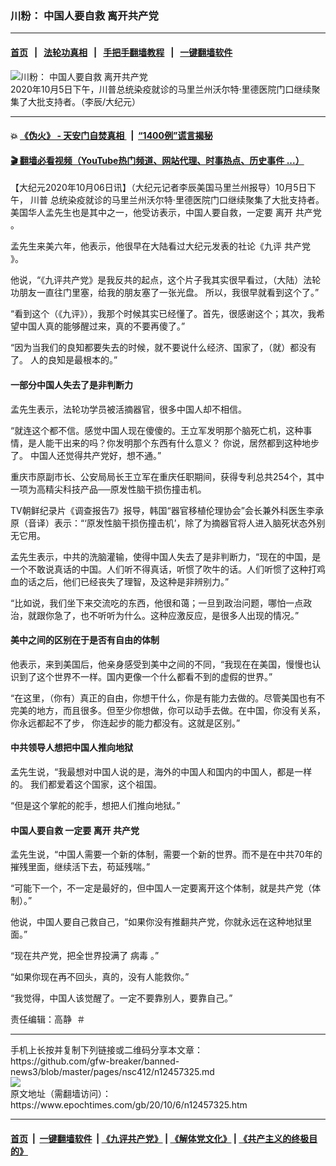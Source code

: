 ### 川粉： 中国人要自救 离开共产党
------------------------

#### [首页](https://github.com/gfw-breaker/banned-news3/blob/master/README.md) &nbsp;&nbsp;|&nbsp;&nbsp; [法轮功真相](https://github.com/begood0513/basic/blob/master/README.md)  &nbsp;&nbsp;|&nbsp;&nbsp; [手把手翻墙教程](https://github.com/gfw-breaker/guides/wiki)  &nbsp;&nbsp;|&nbsp;&nbsp; [一键翻墙软件](https://github.com/gfw-breaker/nogfw/blob/master/README.md)  



<div><img alt="川粉： 中国人要自救 离开共产党" class="attachment-djy_600_400 size-djy_600_400 wp-post-image" src="https://i.epochtimes.com/assets/uploads/2020/10/f7e1144b5675a209c28bdb5754aa566c-600x400.jpg"/>
<div class="caption">
 2020年10月5日下午，川普总统染疫就诊的马里兰州沃尔特·里德医院门口继续聚集了大批支持者。（李辰/大纪元）
</div></div><hr/>

#### 💥 [《伪火》 - 天安门自焚真相 ](http://158.247.195.190:10000/videos/blog/weihuo.html)&nbsp; |&nbsp; [“1400例”谎言揭秘  ](http://158.247.195.190:10000/videos/blog/jiexi1400.html)

#### [ 🎬  翻墙必看视频（YouTube热门频道、网站代理、时事热点、历史事件 ...）](https://github.com/gfw-breaker/links/blob/master/banned.md)

<div><p>
 【大纪元2020年10月06日讯】（大纪元记者李辰美国马里兰州报导）10月5日下午，
 <ok href="https://www.epochtimes.com/gb/tag/%E5%B7%9D%E6%99%AE.html">
  川普
 </ok>
 总统染疫就诊的马里兰州沃尔特·里德医院门口继续聚集了大批支持者。美国华人孟先生也是其中之一，他受访表示，中国人要自救，一定要
 <ok href="https://www.epochtimes.com/gb/tag/%E7%A6%BB%E5%BC%80.html">
  离开
 </ok>
 <ok href="https://www.epochtimes.com/gb/tag/%E5%85%B1%E4%BA%A7%E5%85%9A.html">
  共产党
 </ok>
 。
</p>
<p>
 孟先生来美六年，他表示，他很早在大陆看过大纪元发表的社论《九评
 <ok href="https://www.epochtimes.com/gb/tag/%E5%85%B1%E4%BA%A7%E5%85%9A.html">
  共产党
 </ok>
 》。
</p>
<p>
 他说，“《九评共产党》是我反共的起点，这个片子我其实很早看过，（大陆）法轮功朋友一直往门里塞，给我的朋友塞了一张光盘。 所以，我很早就看到这个了。”
</p>
<p>
 “看到这个（《九评》），我那个时候其实已经懂了。首先，很感谢这个；其次，我希望中国人真的能够醒过来，真的不要再傻了。”
</p>
<p>
 “因为当我们的良知都要失去的时候，就不要说什么经济、国家了，（就）都没有了。 人的良知是最根本的。”
</p>
<h4>
 一部分中国人失去了是非判断力
</h4>
<p>
 孟先生表示，法轮功学员被活摘器官，很多中国人却不相信。
</p>
<p>
 “就连这个都不信。感觉中国人现在傻傻的。王立军发明那个脑死亡机，这种事情，是人能干出来的吗？你发明那个东西有什么意义？ 你说，居然都到这种地步了。 中国人还觉得共产党好，想不通。”
</p>
<p>
 重庆市原副市长、公安局局长王立军在重庆任职期间，获得专利总共254个，其中一项为高精尖科技产品──原发性脑干损伤撞击机。
</p>
<p>
 TV朝鲜纪录片《调查报告7》报导，韩国“器官移植伦理协会”会长兼外科医生李承原（音译）表示：“‘原发性脑干损伤撞击机’，除了为摘器官将人进入脑死状态外别无它用。
</p>
<p>
 孟先生表示，中共的洗脑灌输，使得中国人失去了是非判断力，“现在的中国，是一个不敢说真话的中国。人们听不得真话，听惯了吹牛的话。人们听惯了这种打鸡血的话之后，他们已经丧失了理智，及这种是非辨别力。”
</p>
<p>
 “比如说，我们坐下来交流吃的东西，他很和蔼；一旦到政治问题，哪怕一点政治，就跟你急了，也不听听为什么。这种应激反应，是很多人出现的情况。”
</p>
<h4>
 美中之间的区别在于是否有自由的体制
</h4>
<p>
 他表示，来到美国后，他亲身感受到美中之间的不同，“我现在在美国，慢慢也认识到了这个世界不一样。国内更像一个什么都看不到的虚假的世界。”
</p>
<p>
 “在这里，（你有）真正的自由，你想干什么，你是有能力去做的。尽管美国也有不完美的地方，而且很多。但至少你想做，你可以动手去做。在中国，你没有关系，你永远都起不了步， 你连起步的能力都没有。这就是区别。”
</p>
<h4>
 中共领导人想把中国人推向地狱
</h4>
<p>
 孟先生说，“我最想对中国人说的是，海外的中国人和国内的中国人，都是一样的。 我们都爱着这个国家，这个祖国。
</p>
<p>
 “但是这个掌舵的舵手，想把人们推向地狱。”
</p>
<h4>
 中国人要自救 一定要
 <ok href="https://www.epochtimes.com/gb/tag/%E7%A6%BB%E5%BC%80.html">
  离开
 </ok>
 共产党
</h4>
<p>
 孟先生说，“中国人需要一个新的体制，需要一个新的世界。而不是在中共70年的摧残里面，继续活下去，苟延残喘。”
</p>
<p>
 “可能下一个，不一定是最好的，但中国人一定要离开这个体制，就是共产党（体制）。”
</p>
<p>
 他说，中国人要自己救自己，“如果你没有推翻共产党，你就永远在这种地狱里面。”
</p>
<p>
 “现在共产党，把全世界投满了
 <ok href="https://www.epochtimes.com/gb/tag/%E7%97%85%E6%AF%92.html">
  病毒
 </ok>
 。”
</p>
<p>
 “如果你现在再不回头，真的，没有人能救你。”
</p>
<p>
 “我觉得，中国人该觉醒了。一定不要靠别人，要靠自己。”
</p>
<p>
 责任编辑：高静  ＃
</p>
</div>
<hr/>
手机上长按并复制下列链接或二维码分享本文章：<br/>
https://github.com/gfw-breaker/banned-news3/blob/master/pages/nsc412/n12457325.md <br/>
<a href='https://github.com/gfw-breaker/banned-news3/blob/master/pages/nsc412/n12457325.md'><img src='https://github.com/gfw-breaker/banned-news3/blob/master/pages/nsc412/n12457325.md.png'/></a> <br/>
原文地址（需翻墙访问）：https://www.epochtimes.com/gb/20/10/6/n12457325.htm


------------------------
#### [首页](https://github.com/gfw-breaker/banned-news3/blob/master/README.md) &nbsp;|&nbsp; [一键翻墙软件](https://github.com/gfw-breaker/nogfw/blob/master/README.md) &nbsp;| [《九评共产党》](https://github.com/gfw-breaker/9ping.md/blob/master/README.md#九评之一评共产党是什么) | [《解体党文化》](https://github.com/gfw-breaker/jtdwh.md/blob/master/README.md) | [《共产主义的终极目的》](https://github.com/gfw-breaker/gczydzjmd.md/blob/master/README.md)


<img src='http://gfw-breaker.win/banned-news3/pages/nsc412/n12457325.md' width='0px' height='0px'/>